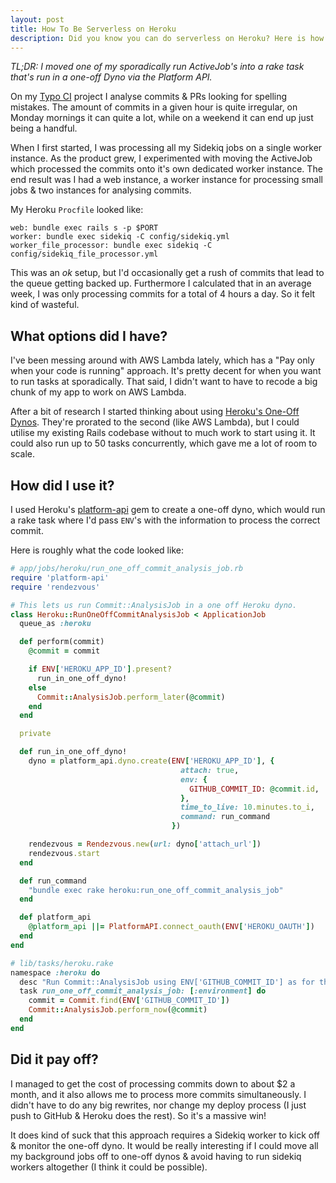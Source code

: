 ```yaml
---
layout: post
title: How To Be Serverless on Heroku
description: Did you know you can do serverless on Heroku? Here is how I managed it.
---
```


_TL;DR: I moved one of my sporadically run ActiveJob's into a rake task that's run in a one-off Dyno via the Platform API._

On my [Typo CI](https://typoci.com/) project I analyse commits & PRs looking for spelling mistakes. The amount of commits in a given hour is quite irregular, on Monday mornings it can quite a lot, while on a weekend it can end up just being a handful.

When I first started, I was processing all my Sidekiq jobs on a single worker instance. As the product grew, I experimented with moving the ActiveJob which processed the commits onto it's own dedicated worker instance. The end result was I had a web instance, a worker instance for processing small jobs & two instances for analysing commits.

My Heroku `Procfile` looked like:

```text
web: bundle exec rails s -p $PORT
worker: bundle exec sidekiq -C config/sidekiq.yml
worker_file_processor: bundle exec sidekiq -C config/sidekiq_file_processor.yml
```

This was an _ok_ setup, but I'd occasionally get a rush of commits that lead to the queue getting backed up. Furthermore I calculated that in an average week, I was only processing commits for a total of 4 hours a day. So it felt kind of wasteful.

## What options did I have?

I've been messing around with AWS Lambda lately, which has a "Pay only when your code is running" approach. It's pretty decent for when you want to run tasks at sporadically. That said, I didn't want to have to recode a big chunk of my app to work on AWS Lambda.

After a bit of research I started thinking about using [Heroku's One-Off Dynos](https://devcenter.heroku.com/articles/one-off-dynos). They're prorated to the second (like AWS Lambda), but I could utilise my existing Rails codebase without to much work to start using it. It could also run up to 50 tasks concurrently, which gave me a lot of room to scale.

## How did I use it?

I used Heroku's [platform-api](https://github.com/heroku/platform-api) gem to create a one-off dyno, which would run a rake task where I'd pass `ENV`'s with the information to process the correct commit.

Here is roughly what the code looked like:

```ruby
# app/jobs/heroku/run_one_off_commit_analysis_job.rb
require 'platform-api'
require 'rendezvous'

# This lets us run Commit::AnalysisJob in a one off Heroku dyno.
class Heroku::RunOneOffCommitAnalysisJob < ApplicationJob
  queue_as :heroku

  def perform(commit)
    @commit = commit

    if ENV['HEROKU_APP_ID'].present?
      run_in_one_off_dyno!
    else
      Commit::AnalysisJob.perform_later(@commit)
    end
  end

  private

  def run_in_one_off_dyno!
    dyno = platform_api.dyno.create(ENV['HEROKU_APP_ID'], {
                                      attach: true,
                                      env: {
                                        GITHUB_COMMIT_ID: @commit.id,
                                      },
                                      time_to_live: 10.minutes.to_i,
                                      command: run_command
                                    })

    rendezvous = Rendezvous.new(url: dyno['attach_url'])
    rendezvous.start
  end

  def run_command
    "bundle exec rake heroku:run_one_off_commit_analysis_job"
  end

  def platform_api
    @platform_api ||= PlatformAPI.connect_oauth(ENV['HEROKU_OAUTH'])
  end
end
```

```ruby
# lib/tasks/heroku.rake
namespace :heroku do
  desc "Run Commit::AnalysisJob using ENV['GITHUB_COMMIT_ID'] as for the commit ID."
  task run_one_off_commit_analysis_job: [:environment] do
    commit = Commit.find(ENV['GITHUB_COMMIT_ID'])
    Commit::AnalysisJob.perform_now(@commit)
  end
end
```

## Did it pay off?

I managed to get the cost of processing commits down to about $2 a month, and it also allows me to process more commits simultaneously. I didn't have to do any big rewrites, nor change my deploy process (I just push to GitHub & Heroku does the rest). So it's a massive win!

It does kind of suck that this approach requires a Sidekiq worker to kick off & monitor the one-off dyno. It would be really interesting if I could move all my background jobs off to one-off dynos & avoid having to run sidekiq workers altogether (I think it could be possible).
